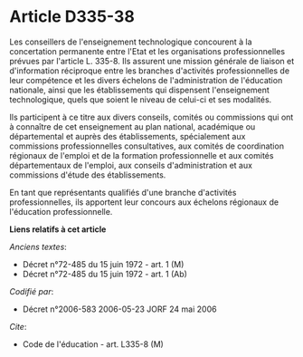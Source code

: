 # Article D335-38

Les conseillers de l'enseignement technologique concourent à la concertation permanente entre l'Etat et les organisations
professionnelles prévues par l'article L. 335-8. Ils assurent une mission générale de liaison et d'information réciproque
entre les branches d'activités professionnelles de leur compétence et les divers échelons de l'administration de l'éducation
nationale, ainsi que les établissements qui dispensent l'enseignement technologique, quels que soient le niveau de celui-ci
et ses modalités.

Ils participent à ce titre aux divers conseils, comités ou commissions qui ont à connaître de cet enseignement au plan
national, académique ou départemental et auprès des établissements, spécialement aux commissions professionnelles
consultatives, aux comités de coordination régionaux de l'emploi et de la formation professionnelle et aux comités
départementaux de l'emploi, aux conseils d'administration et aux commissions d'étude des établissements.

En tant que représentants qualifiés d'une branche d'activités professionnelles, ils apportent leur concours aux échelons
régionaux de l'éducation professionnelle.

**Liens relatifs à cet article**

_Anciens textes_:

  - Décret n°72-485 du 15 juin 1972 - art. 1 (M)
  - Décret n°72-485 du 15 juin 1972 - art. 1 (Ab)

_Codifié par_:

  - Décret n°2006-583 2006-05-23 JORF 24 mai 2006

_Cite_:

  - Code de l'éducation - art. L335-8 (M)

